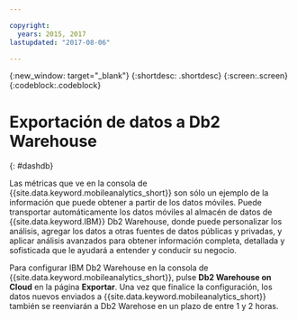 ```yaml
---

copyright:
  years: 2015, 2017
lastupdated: "2017-08-06"

---
```

{:new_window: target="_blank"}
{:shortdesc: .shortdesc}
{:screen:.screen}
{:codeblock:.codeblock}

# Exportación de datos a Db2 Warehouse 
{: #dashdb}

Las métricas que ve en la consola de {{site.data.keyword.mobileanalytics_short}} son sólo un ejemplo de la información que puede obtener a partir de los datos móviles. Puede transportar automáticamente los datos móviles al almacén de datos de {{site.data.keyword.IBM}} Db2 Warehouse, donde puede personalizar los análisis, agregar los datos a otras fuentes de datos públicas y privadas, y aplicar análisis avanzados para obtener información completa, detallada y sofisticada que le ayudará a entender y conducir su negocio.

Para configurar IBM Db2 Warehouse en la consola de {{site.data.keyword.mobileanalytics_short}}, pulse **Db2 Warehouse on Cloud** en la página **Exportar**. Una vez que finalice la configuración, los datos nuevos enviados a {{site.data.keyword.mobileanalytics_short}} también se reenviarán a Db2 Warehose en un plazo de entre 1 y 2 horas. 

